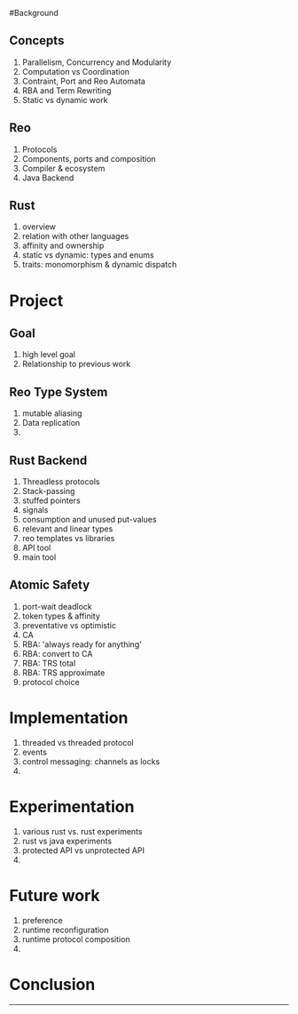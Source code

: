 #Background
## Concepts
1. Parallelism, Concurrency and Modularity
2. Computation vs Coordination
3. Contraint, Port and Reo Automata
4. RBA and Term Rewriting
5. Static vs dynamic work

## Reo
1. Protocols
2. Components, ports and composition
3. Compiler & ecosystem
4. Java Backend

## Rust
1. overview
2. relation with other languages
3. affinity and ownership
4. static vs dynamic: types and enums
5. traits: monomorphism & dynamic dispatch


# Project
## Goal
1. high level goal
2. Relationship to previous work

## Reo Type System
1. mutable aliasing
2. Data replication
3. 

## Rust Backend
1. Threadless protocols
2. Stack-passing
3. stuffed pointers
4. signals
5. consumption and unused put-values
4. relevant and linear types
5. reo templates vs libraries
6. API tool
6. main tool


## Atomic Safety
1. port-wait deadlock
3. token types & affinity
2. preventative vs optimistic
3. CA
5. RBA: 'always ready for anything'
4. RBA: convert to CA
6. RBA: TRS total
7. RBA: TRS approximate
8. protocol choice

# Implementation
1. threaded vs threaded protocol
2. events
3. control messaging: channels as locks
4. 

# Experimentation
1. various rust vs. rust experiments
2. rust vs java experiments
3. protected API vs unprotected API
4. 

# Future work
1. preference
2. runtime reconfiguration
3. runtime protocol composition
4. 

# Conclusion

--------------